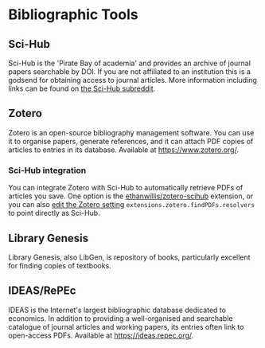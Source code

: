 # Bibliographic Tools

## Sci-Hub

Sci-Hub is the 'Pirate Bay of academia' and provides an archive of journal papers searchable by DOI. If you are not affiliated to an institution this is a godsend for obtaining access to journal articles. More information including links can be found on [the Sci-Hub subreddit](https://www.reddit.com/r/scihub/wiki/index).

## Zotero

Zotero is an open-source bibliography management software. You can use it to organise papers, generate references, and it can attach PDF copies of articles to entries in its database. Available at <https://www.zotero.org/>.

### Sci-Hub integration

You can integrate Zotero with Sci-Hub to automatically retrieve PDFs of articles you save. One option is the [ethanwillis/zotero-scihub](https://github.com/ethanwillis/zotero-scihub) extension, or you can also [edit the Zotero setting](https://gagarine.medium.com/use-sci-hub-with-zotero-as-a-fall-back-pdf-resolver-cf139eb2cea7) `extensions.zotero.findPDFs.resolvers` to point directly as Sci-Hub.

## Library Genesis

Library Genesis, also LibGen, is repository of books, particularly excellent for finding copies of textbooks.

## IDEAS/RePEc

IDEAS is the Internet's largest bibliographic database dedicated to economics. In addition to providing a well-organised and searchable catalogue of journal articles and working papers, its entries often link to open-access PDFs. Available at <https://ideas.repec.org/>.
